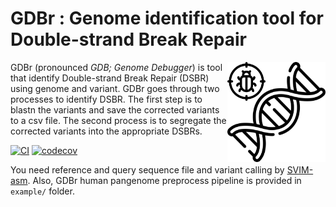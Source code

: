 GDBr : Genome identification tool for Double-strand Break Repair
================
<img src="logo/gdbr.svg" alt="GDBr logo" align="right" height="160" style="display: inline-block;"> GDBr (pronounced _GDB; Genome Debugger_) is tool that identify Double-strand Break Repair (DSBR) using genome and variant. GDBr goes through two processes to identify DSBR. The first step is to blastn the variants and save the corrected variants to a csv file. The second process is to segregate the corrected variants into the appropriate DSBRs. 

[![CI](https://github.com/Chemical118/GDBr/workflows/CI/badge.svg)](https://github.com/Chemical118/GDBr/actions?query=workflow%3ACI)
[![codecov](https://codecov.io/gh/Chemical118/GDBr/branch/master/graph/badge.svg?token=NA5V5H52M6)](https://codecov.io/gh/Chemical118/GDBr)

You need reference and query sequence file and variant calling by [SVIM-asm](https://github.com/eldariont/svim-asm). Also, GDBr human pangenome preprocess pipeline is provided in `example/` folder.